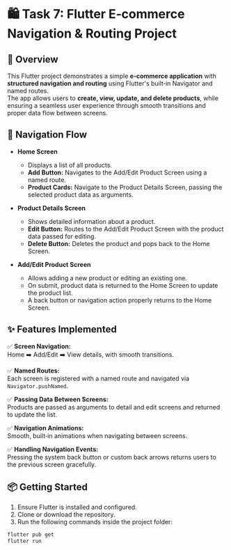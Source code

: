 # 🛍️ Task 7: Flutter E‑commerce Navigation & Routing Project

## 🚀 Overview

This Flutter project demonstrates a simple **e‑commerce application** with **structured navigation and routing** using Flutter's built‑in Navigator and named routes.  
The app allows users to **create, view, update, and delete products**, while ensuring a seamless user experience through smooth transitions and proper data flow between screens.

## 📌 Navigation Flow

- **Home Screen**
  - Displays a list of all products.
  - **Add Button:** Navigates to the Add/Edit Product Screen using a named route.
  - **Product Cards:** Navigate to the Product Details Screen, passing the selected product data as arguments.

- **Product Details Screen**
  - Shows detailed information about a product.
  - **Edit Button:** Routes to the Add/Edit Product Screen with the product data passed for editing.
  - **Delete Button:** Deletes the product and pops back to the Home Screen.

- **Add/Edit Product Screen**
  - Allows adding a new product or editing an existing one.
  - On submit, product data is returned to the Home Screen to update the product list.
  - A back button or navigation action properly returns to the Home Screen.

## ✨ Features Implemented

✅ **Screen Navigation:**  
Home ➡️ Add/Edit ➡️ View details, with smooth transitions.

✅ **Named Routes:**  
Each screen is registered with a named route and navigated via `Navigator.pushNamed`.

✅ **Passing Data Between Screens:**  
Products are passed as arguments to detail and edit screens and returned to update the list.

✅ **Navigation Animations:**  
Smooth, built‑in animations when navigating between screens.

✅ **Handling Navigation Events:**  
Pressing the system back button or custom back arrows returns users to the previous screen gracefully.

## 📦 Getting Started

1. Ensure Flutter is installed and configured.
2. Clone or download the repository.
3. Run the following commands inside the project folder:

```bash
flutter pub get
flutter run
